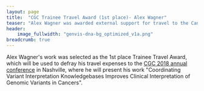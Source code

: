 ```yaml
---
layout: page
title:  "CGC Trainee Travel Award (1st place)- Alex Wagner"
teaser: "Alex Wagner was awarded external support for travel to the Cancer Genomics Consortium (CGC) 2018 annual conference."
header:
    image_fullwidth: "genvis-dna-bg_optimized_v1a.png"
breadcrumb: true
---
```


Alex Wagner's work was selected as the 1st place Trainee Travel Award, which will be used to defray his travel expenses to the [CGC 2018 annual conference](https://mosaixgroup.eventsair.com/QuickEventWebsitePortal/cgc-2018/info) in Nashville, where he will present his work "Coordinating Variant Interpretation Knowledgebases Improves Clinical Interpretation of Genomic Variants in Cancers".
<div class="row">
    <div class="small-12 columns">
    </div>
</div>
